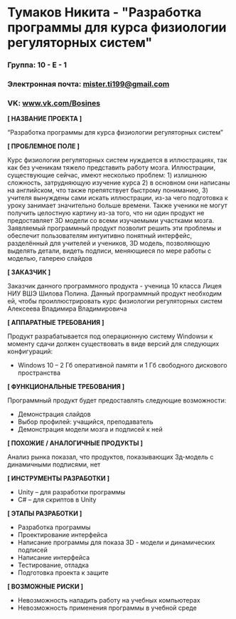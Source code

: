 # Тумаков Никита - "Разработка программы для курса физиологии регуляторных систем"

### Группа: 10 - Е - 1
### Электронная почта: mister.ti199@gmail.com
### VK: www.vk.com/Bosines


**[ НАЗВАНИЕ ПРОЕКТА ]**

“Разработка программы для курса физиологии регуляторных систем”

**[ ПРОБЛЕМНОЕ ПОЛЕ ]**

Курс физиологии регуляторных систем нуждается в иллюстрациях, так как без ученикам тяжело представить работу мозга. Иллюстрации, существующие сейчас, имеют несколько проблем: 1) излишнюю сложность, затрудняющую изучение курса 2) в основном они написаны на английском, что также препятствует быстрому пониманию, 3) учителя вынуждены сами искать иллюстрации, из-за чего подготовка к уроку занимает значительно больше времени. Также ученики не могут получить целостную картину из-за того, что ни один продукт не предоставляет 3D модели со всеми изучаемыми участками мозга. Заявляемый программный продукт позволит решить эти проблемы и обеспечит пользователям интуитивно понятный интерфейс, разделённый для учителей и учеников, 3D модель, позволяющую выделять детали, видеть подписи, меняющиеся по мере работы с моделью, галерею слайдов

**[ ЗАКАЗЧИК ]**

Заказчик данного программного продукта - ученица 10 класса Лицея НИУ ВШЭ Шилова Полина. Данный программный продукт необходим ей, чтобы проиллюстрировать курс физиологии регуляторных систем Алексеева Владимира Владимировича

**[ АППАРАТНЫЕ ТРЕБОВАНИЯ ]** 

Продукт разрабатывается под операционную систему Windowsи к моменту сдачи должен существовать в виде версий для следующих конфигураций:

* Windows 10 – 2 Гб оперативной памяти и 1 Гб свободного дискового пространства 

**[ ФУНКЦИОНАЛЬНЫЕ ТРЕБОВАНИЯ ]**

Программный продукт будет предоставлять следующие возможности:
* Демонстрация слайдов
* Выбор профилей: учащийся, преподаватель
* Демонстрация модели мозга и подписей к ней

**[ ПОХОЖИЕ / АНАЛОГИЧНЫЕ ПРОДУКТЫ ]**

Анализ рынка показал, что продуктов, показывающих 3д-модель с динамичными подписями, нет

**[ ИНСТРУМЕНТЫ РАЗРАБОТКИ ]**

*	Unity – для разработки программы
*	C# – для скриптов в Unity

**[ ЭТАПЫ РАЗРАБОТКИ ]**

*	Разработка программы
*	Проектирование интерфейса
*	Написание программы для показа 3D - модели и динамических подписей
*	Написание интерфейса
*	Тестирование, отладка
*	Подготовка проекта к защите

**[ ВОЗМОЖНЫЕ РИСКИ ]**

*	Невозможность наладить работу на учебных компьютерах
*	Невозможность применения программы в учебной среде

